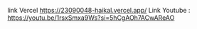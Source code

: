 link Vercel  https://23090048-haikal.vercel.app/
Link Youtube : https://youtu.be/1rsxSmxa9Ws?si=5hCgAOh7ACwAReAO
